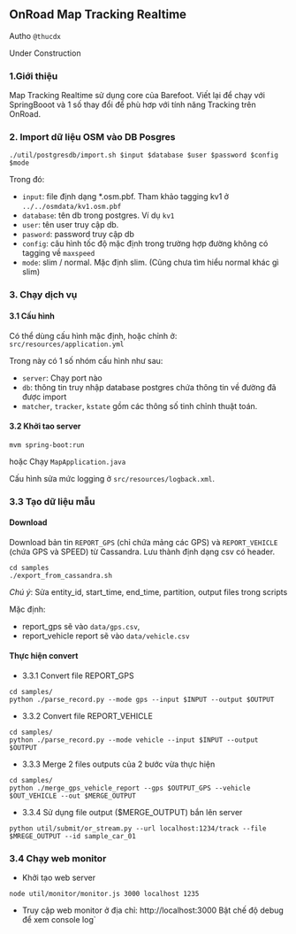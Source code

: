 OnRoad Map Tracking Realtime
------
Autho `@thucdx`

Under Construction

### 1.Giới thiệu

Map Tracking Realtime sử dụng core của Barefoot. Viết lại để chạy với SpringBooot và 1 số thay đổi để phù hơp với tính năng Tracking trên OnRoad.

### 2. Import dữ liệu OSM vào DB Posgres

```
./util/postgresdb/import.sh $input $database $user $password $config $mode
```

Trong đó:
- `input`: file định dạng *.osm.pbf. Tham khảo tagging kv1 ở `../../osmdata/kv1.osm.pbf`
- `database`: tên db trong postgres. Ví dụ `kv1`
- `user`: tên user truy cập db.
- `pasword`: password truy cập db
- `config`: câu hình tốc độ mặc định trong trường hợp đường không có tagging về `maxspeed`
- `mode`: slim / normal. Mặc định slim. (Cũng chưa tìm hiểu normal khác gì slim) 


### 3. Chạy dịch vụ

#### 3.1 Cấu hình
Có thể dùng cấu hình mặc định, hoặc chỉnh ở: `src/resources/application.yml`

Trong này có 1 số nhóm cấu hình như sau:
- `server`: Chạy port nào
- `db`: thông tin truy nhập database postgres chứa thông tin về đường đã được import
- `matcher`, `tracker`, `kstate` gồm các thông số tinh chỉnh thuật toán.


#### 3.2 Khởi tao server
```
mvm spring-boot:run
```
hoặc Chạy `MapApplication.java`

Cấu hình sửa mức logging ở `src/resources/logback.xml`.

### 3.3 Tạo dữ liệu mẫu

#### Download
 Download bản tin `REPORT_GPS` (chỉ chứa mảng các GPS) và `REPORT_VEHICLE` (chứa GPS và SPEED) từ Cassandra. Lưu thành định dạng csv có header.
```
cd samples
./export_from_cassandra.sh
```
*Chú ý*: Sửa entity_id, start_time, end_time, partition, output files trong scripts

Mặc định:
  - report_gps sẽ vào `data/gps.csv`,
  - report_vehicle report sẽ vào `data/vehicle.csv`


#### Thực hiện convert 

  - 3.3.1 Convert file REPORT_GPS
```
cd samples/
python ./parse_record.py --mode gps --input $INPUT --output $OUTPUT 
```
  - 3.3.2 Convert file REPORT_VEHICLE
```
cd samples/
python ./parse_record.py --mode vehicle --input $INPUT --output $OUTPUT
```
  - 3.3.3 Merge 2 files outputs của 2 bước vừa thực hiện
```
cd samples/
python ./merge_gps_vehicle_report --gps $OUTPUT_GPS --vehicle $OUT_VEHICLE --out $MERGE_OUTPUT
```

  - 3.3.4 Sử dụng file output ($MERGE_OUTPUT) bắn lên server

```
python util/submit/or_stream.py --url localhost:1234/track --file $MREGE_OUTPUT --id sample_car_01
```

### 3.4 Chạy web monitor

- Khởi tạo web server
```
node util/monitor/monitor.js 3000 localhost 1235
```

- Truy cập web monitor ở địa chỉ: http://localhost:3000
Bật chế độ debug để xem console log`


